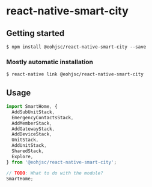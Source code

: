 # react-native-smart-city

## Getting started

`$ npm install @eohjsc/react-native-smart-city --save`

### Mostly automatic installation

`$ react-native link @eohjsc/react-native-smart-city`

## Usage

```javascript
import SmartHome, {
  AddSubUnitStack,
  EmergencyContactsStack,
  AddMemberStack,
  AddGatewayStack,
  AddDeviceStack,
  UnitStack,
  AddUnitStack,
  SharedStack,
  Explore,
} from '@eohjsc/react-native-smart-city';

// TODO: What to do with the module?
SmartHome;
```
